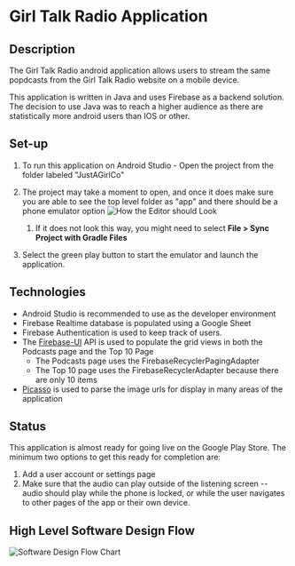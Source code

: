 # Girl Talk Radio Application

## Description
  
The Girl Talk Radio android application allows users to stream the same popdcasts from the Girl Talk Radio website on a mobile device. 

This application is written in Java and uses Firebase as a backend solution. The decision to use Java was to reach a higher audience as there are statistically more android users than IOS or other.

## Set-up
1. To run this application on Android Studio - Open the project from the folder labeled "JustAGirlCo"
2. The project may take a moment to open, and once it does make sure you are able to see the top level folder as "app" and there should be a phone emulator option
    ![How the Editor should Look](https://firebasestorage.googleapis.com/v0/b/justagirlco-b4de1.appspot.com/o/androidStudio.png?alt=media&token=80ac76f5-a690-4955-9519-e1b81becc682)

    1. If it does not look this way, you might need to select **File > Sync Project with Gradle Files**

 3. Select the green play button to start the emulator and launch the application. 



## Technologies 
* Android Studio is recommended to use as the developer environment
* Firebase Realtime database is populated using a Google Sheet 
* Firebase Authentication is used to keep track of users.
* The [Firebase-UI](https://github.com/firebase/FirebaseUI-Android/tree/4455f411e3605743bb4511d1a75cda7f398bc399/database) API is used to populate the grid views in both the Podcasts page and the Top 10 Page
    * The Podcasts page uses the FirebaseRecyclerPagingAdapter
    * The Top 10 page uses the FirebaseRecyclerAdapter because there are only 10 items 
* [Picasso](https://square.github.io/picasso/) is used to parse the image urls for display in many areas of the application

## Status
This application is almost ready for going live on the Google Play Store. The minimum two options to get this ready for completion are:
1. Add a user account or settings page
2. Make sure that the audio can play outside of the listening screen -- audio should play while the phone is locked, or while the user navigates to other pages of the app or their own device.


## High Level Software Design Flow
![Software Design Flow Chart](https://firebasestorage.googleapis.com/v0/b/justagirlco-b4de1.appspot.com/o/HighLevelSoftwareDesignFlow.png?alt=media&token=dae431b7-3e15-4558-b1d4-af55db0bd709)
